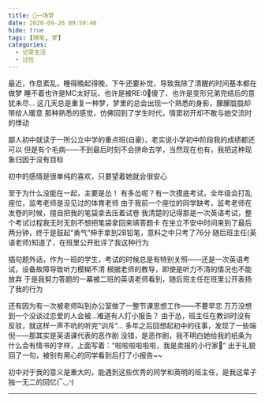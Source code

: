 ```yaml
---
title: 📆一场梦
date: 2020-09-26 09:59:40
hide: true
tags: [随笔, 梦]
categories: 
  - 记录生活
  - 过往
---
```

最近，作息紊乱，睡得晚起得晚，下午还要补觉，导致我除了清醒的时间基本都在做梦
睡不着也许是MC太好玩、也许是被RE:0🔪傻了、也许是变形兄弟完结后的意犹未尽...
这几天总是重复一种梦，梦里的总会出现一个熟悉的身影，朦朦胧胧却带给人暖意
那种熟悉的感觉，仿佛回到了学生时代，情窦初开却不敢与她交流时的悸动

鄙人初中就读于一所公立中学的重点班(自豪)，老实说小学初中阶段我的成绩都还可以
但是有个毛病——不到最后时刻不会拼命去学，当然现在也有，我把这种现象归因于没有目标

初中的感情是很单纯的喜欢，只要望着她就会很安心

至于为什么没能在一起，主要是怂！
有多怂呢？有一次摸底考试，全年级会打乱座位，监考老师是没见过的体育老师
由于我前一个座位的同学缺考，监考老师在发卷的时候，擅自把我的笔袋拿去压着试卷
我清楚的记得那是一次英语考试，整个考试过程我无时无刻不想把笔袋拿回来填答题卡
在坐立不安中时间来到了最后两分钟，终于是鼓起“勇气”伸手拿到2B铅笔，意料之中只考了76分
随后班主任(英语老师)知道了，在班里公开批评了我这种行为

插句题外话，作为一班的学生，考试的时候总是有特别关照——还是一次英语考试，设备故障导致听力模糊不清
根据老师的教导，即使是听力不清的情况也不能放弃
于是我努力答题的一幕被二班的英语老师看到，随后班主任在班里公开表扬了我的行为

还有因为有一次被老师叫到办公室做了一整节课思想工作——不要早恋
万万没想到一个没谈过恋爱的人会被...难道有人打小报告？
由于怂，班主任在教训时没有反驳，就这样一声不吭的听完“训斥”...
多年之后回想起初中的往事，发现了一些端倪——那其实是英语课代表的恶作剧
没错，是恶作剧，我不明白她给我的纸条为什么会有情书的字样，上面写着：“啦啦啦啦啦啦，我是卖报的小行家🐷”
出于礼貌回了一句，被别有用心的同学看到后打了小报告~~

初中对于我的意义是重大的，能遇到这些优秀的同学和英明的班主任，是我这辈子独一无二的回忆(‾◡◝)

---
